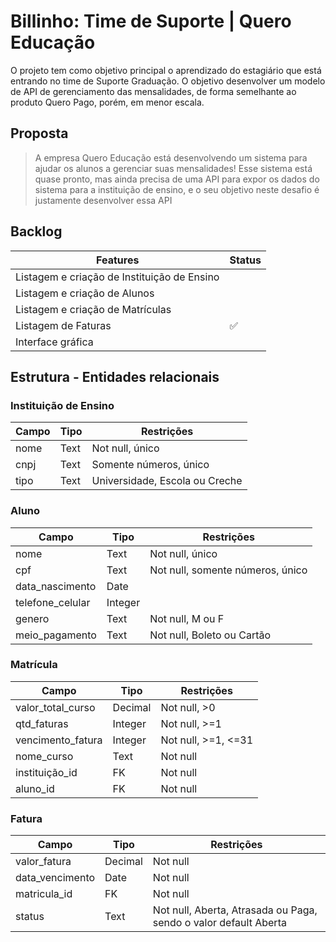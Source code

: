 # Billinho: Time de Suporte | Quero Educação
O projeto tem como objetivo principal o aprendizado do estagiário que está entrando no time de Suporte Graduação. O objetivo desenvolver um modelo de API de gerenciamento das mensalidades, de forma semelhante ao produto Quero Pago, porém, em menor escala.

## Proposta
> A empresa Quero Educação está desenvolvendo um sistema para ajudar os alunos a gerenciar suas mensalidades! Esse sistema está quase pronto, mas ainda precisa de uma API para expor os dados do sistema para a instituição de ensino, e o seu objetivo neste desafio é justamente desenvolver essa API

## Backlog
| Features                                  |Status| 
|-------------------------------------------|------|
|Listagem e criação de Instituição de Ensino|      |
|Listagem e criação de Alunos               |      |
|Listagem e criação de Matrículas           |      |
|Listagem de Faturas                        |  ✅  |
|Interface gráfica                          |      |



## Estrutura - Entidades relacionais
### Instituição de Ensino
| Campo | Tipo | Restrições                    |
|-------|------|-------------------------------|
|nome   |Text  |Not null, único                |
|cnpj   |Text  |Somente números, único         |
|tipo   |Text  |Universidade, Escola ou Creche |

### Aluno
| Campo          | Tipo  | Restrições                      |
|----------------|-------|---------------------------------|
|nome            |Text   |Not null, único                  |
|cpf             |Text   |Not null, somente números, único |
|data_nascimento |Date   |                                 |
|telefone_celular|Integer|                                 |
|genero          |Text   |Not null, M ou F                 |
|meio_pagamento  |Text   |Not null, Boleto ou Cartão       |


### Matrícula
| Campo           | Tipo  | Restrições        |
|-----------------|-------|-------------------|
|valor_total_curso|Decimal|Not null, >0       |
|qtd_faturas      |Integer|Not null, >=1      |
|vencimento_fatura|Integer|Not null, >=1, <=31|
|nome_curso       |Text   |Not null           |
|instituição_id   |FK     |Not null           |
|aluno_id         |FK     |Not null           |

### Fatura
| Campo         | Tipo  | Restrições                                                     |
|---------------|-------|----------------------------------------------------------------|
|valor_fatura   |Decimal|Not null                                                        |
|data_vencimento|Date   |Not null                                                        |
|matricula_id   |FK     |Not null                                                        | 
|status         |Text   |Not null, Aberta, Atrasada ou Paga, sendo o valor default Aberta|

